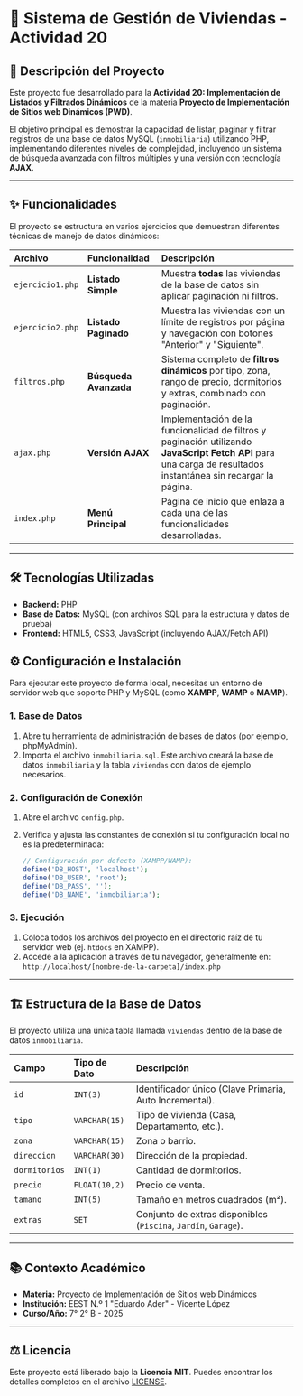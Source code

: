 # 🏡 Sistema de Gestión de Viviendas - Actividad 20

## 📄 Descripción del Proyecto

Este proyecto fue desarrollado para la **Actividad 20: Implementación de Listados y Filtrados Dinámicos** de la materia **Proyecto de Implementación de Sitios web Dinámicos (PWD)**.

El objetivo principal es demostrar la capacidad de listar, paginar y filtrar registros de una base de datos MySQL (`inmobiliaria`) utilizando PHP, implementando diferentes niveles de complejidad, incluyendo un sistema de búsqueda avanzada con filtros múltiples y una versión con tecnología **AJAX**.

---

## ✨ Funcionalidades

El proyecto se estructura en varios ejercicios que demuestran diferentes técnicas de manejo de datos dinámicos:

| Archivo | Funcionalidad | Descripción |
| :--- | :--- | :--- |
| `ejercicio1.php` | **Listado Simple** | Muestra **todas** las viviendas de la base de datos sin aplicar paginación ni filtros. |
| `ejercicio2.php` | **Listado Paginado** | Muestra las viviendas con un límite de registros por página y navegación con botones "Anterior" y "Siguiente". |
| `filtros.php` | **Búsqueda Avanzada** | Sistema completo de **filtros dinámicos** por tipo, zona, rango de precio, dormitorios y extras, combinado con paginación. |
| `ajax.php` | **Versión AJAX** | Implementación de la funcionalidad de filtros y paginación utilizando **JavaScript Fetch API** para una carga de resultados instantánea sin recargar la página. |
| `index.php` | **Menú Principal** | Página de inicio que enlaza a cada una de las funcionalidades desarrolladas. |

---

## 🛠️ Tecnologías Utilizadas

* **Backend:** PHP
* **Base de Datos:** MySQL (con archivos SQL para la estructura y datos de prueba)
* **Frontend:** HTML5, CSS3, JavaScript (incluyendo AJAX/Fetch API)

## ⚙️ Configuración e Instalación

Para ejecutar este proyecto de forma local, necesitas un entorno de servidor web que soporte PHP y MySQL (como **XAMPP**, **WAMP** o **MAMP**).

### 1. Base de Datos

1.  Abre tu herramienta de administración de bases de datos (por ejemplo, phpMyAdmin).
2.  Importa el archivo `inmobiliaria.sql`. Este archivo creará la base de datos `inmobiliaria` y la tabla `viviendas` con datos de ejemplo necesarios.

### 2. Configuración de Conexión

1.  Abre el archivo `config.php`.
2.  Verifica y ajusta las constantes de conexión si tu configuración local no es la predeterminada:

    ```php
    // Configuración por defecto (XAMPP/WAMP):
    define('DB_HOST', 'localhost');
    define('DB_USER', 'root');
    define('DB_PASS', '');
    define('DB_NAME', 'inmobiliaria');
    ```

### 3. Ejecución

1.  Coloca todos los archivos del proyecto en el directorio raíz de tu servidor web (ej. `htdocs` en XAMPP).
2.  Accede a la aplicación a través de tu navegador, generalmente en: `http://localhost/[nombre-de-la-carpeta]/index.php`

---

## 🏗️ Estructura de la Base de Datos

El proyecto utiliza una única tabla llamada `viviendas` dentro de la base de datos `inmobiliaria`.

| Campo | Tipo de Dato | Descripción |
| :--- | :--- | :--- |
| `id` | `INT(3)` | Identificador único (Clave Primaria, Auto Incremental). |
| `tipo` | `VARCHAR(15)` | Tipo de vivienda (Casa, Departamento, etc.). |
| `zona` | `VARCHAR(15)` | Zona o barrio. |
| `direccion` | `VARCHAR(30)` | Dirección de la propiedad. |
| `dormitorios` | `INT(1)` | Cantidad de dormitorios. |
| `precio` | `FLOAT(10,2)` | Precio de venta. |
| `tamano` | `INT(5)` | Tamaño en metros cuadrados (m²). |
| `extras` | `SET` | Conjunto de extras disponibles (`Piscina`, `Jardín`, `Garage`). |

---

## 📚 Contexto Académico

* **Materia:** Proyecto de Implementación de Sitios web Dinámicos
* **Institución:** EEST N.º 1 "Eduardo Ader" - Vicente López
* **Curso/Año:** 7° 2° B - 2025

---

## ⚖️ Licencia

Este proyecto está liberado bajo la **Licencia MIT**. Puedes encontrar los detalles completos en el archivo [LICENSE](LICENSE).
